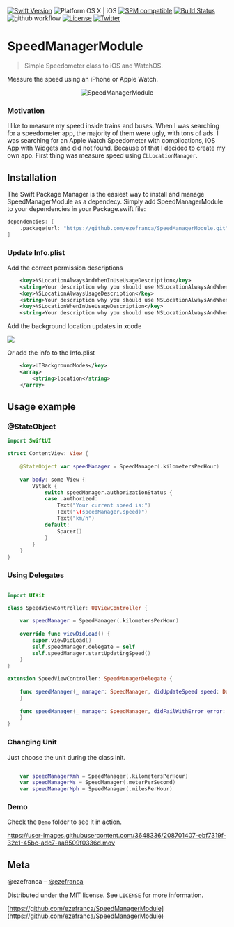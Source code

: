 <p align="center" >
</p>

[![Swift Version][swift-image]][swift-url]
![Platform OS X | iOS ](https://img.shields.io/badge/platform-iOS%20%7C%20watchOS-orange.svg)
[![SPM compatible](https://img.shields.io/badge/SPM-compatible-4BC51D.svg?style=flat)](https://github.com/apple/swift-package-manager)
[![Build Status](https://app.travis-ci.com/ezefranca/SpeedManagerModule.svg?branch=main)](https://travis-ci.com/ezefranca/SpeedManagerModule)
![github workflow](https://github.com/ezefranca/SpeedManagerModule/actions/workflows/swift.yml/badge.svg)
[![License][license-image]][license-url]
[![Twitter](https://img.shields.io/badge/twitter-@ezefranca-blue.svg?style=flat)](http://twitter.com/ezefranca)

# SpeedManagerModule
> Simple Speedometer class to iOS and WatchOS.

Measure the speed using an iPhone or Apple Watch.

<p align="center" >
  <img src="https://github.com/ezefranca/SpeedManagerModule/blob/main/banner.jpg" alt="SpeedManagerModule" title="SpeedManagerModule">
</p>


### Motivation

I like to measure my speed inside trains and buses. When I was searching for a speedometer app, the majority of them were ugly, with tons of ads. I was searching for an Apple Watch Speedometer with complications, iOS App with Widgets and did not found. Because of that I decided to create my own app. First thing was measure speed using `CLLocationManager`.

## Installation

The Swift Package Manager is the easiest way to install and manage SpeedManagerModule as a dependecy.
Simply add SpeedManagerModule to your dependencies in your Package.swift file:

```swift
dependencies: [
    .package(url: "https://github.com/ezefranca/SpeedManagerModule.git")
]
```

### Update Info.plist

Add the correct permission descriptions

```xml
    <key>NSLocationAlwaysAndWhenInUseUsageDescription</key>
    <string>Your description why you should use NSLocationAlwaysAndWhenInUseUsageDescription</string>
    <key>NSLocationAlwaysUsageDescription</key>
    <string>Your description why you should use NSLocationAlwaysAndWhenInUseUsageDescription</string>
    <key>NSLocationWhenInUseUsageDescription</key>
    <string>Your description why you should use NSLocationAlwaysAndWhenInUseUsageDescription</string>
```

Add the background location updates in xcode

![](https://raw.githubusercontent.com/ezefranca/SpeedManagerModule/main/.github/backgroundmodes.png)

Or add the info to the Info.plist

```xml
    <key>UIBackgroundModes</key>
    <array>
        <string>location</string>
    </array>
```

## Usage example


### @StateObject

```swift
import SwiftUI

struct ContentView: View {
    
    @StateObject var speedManager = SpeedManager(.kilometersPerHour)
    
    var body: some View {
        VStack {
            switch speedManager.authorizationStatus {
            case .authorized:
                Text("Your current speed is:")
                Text("\(speedManager.speed)")
                Text("km/h")
            default:
                Spacer()
            }
        }
    }
}
```

### Using Delegates

``` swift

import UIKit

class SpeedViewController: UIViewController {

    var speedManager = SpeedManager(.kilometersPerHour)
    
    override func viewDidLoad() {
        super.viewDidLoad()
        self.speedManager.delegate = self
        self.speedManager.startUpdatingSpeed()
    }
}

extension SpeedViewController: SpeedManagerDelegate {
    
    func speedManager(_ manager: SpeedManager, didUpdateSpeed speed: Double) {
    }
    
    func speedManager(_ manager: SpeedManager, didFailWithError error: Error) {
    }
}

```

### Changing Unit

Just choose the unit during the class init.

```swift

    var speedManagerKmh = SpeedManager(.kilometersPerHour)
    var speedManagerMs = SpeedManager(.meterPerSecond)
    var speedManagerMph = SpeedManager(.milesPerHour)

```

### Demo 

Check the ```Demo``` folder to see it in action.


https://user-images.githubusercontent.com/3648336/208701407-ebf7319f-32c1-45bc-adc7-aa8509f0336d.mov


## Meta

@ezefranca – [@ezefranca](https://twitter.com/ezefranca) 

Distributed under the MIT license. See ``LICENSE`` for more information.

[https://github.com/ezefranca/SpeedManagerModule](https://github.com/ezefranca/SpeedManagerModule)

[swift-image]:https://img.shields.io/badge/swift-5.0-orange.svg
[swift-url]: https://swift.org/
[license-image]: https://img.shields.io/badge/License-MIT-blue.svg
[license-url]: https://github.com/git/git-scm.com/blob/main/MIT-LICENSE.txt
